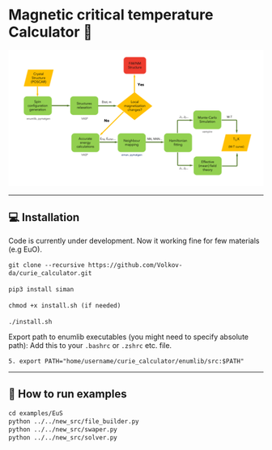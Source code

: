 # Magnetic critical temperature Calculator :magnet:
![Algo Details](/images/algo.png)

---
## :computer: Installation
Code is currently under development. Now it working fine for few materials (e.g EuO).


```
git clone --recursive https://github.com/Volkov-da/curie_calculator.git

pip3 install siman

chmod +x install.sh (if needed)

./install.sh
```

Export path to enumlib executables (you might need to specify absolute path):
Add this to your `.bashrc` or `.zshrc` etc. file.

```
5. export PATH="home/username/curie_calculator/enumlib/src:$PATH"
```
---

## :compass: How to run examples

```
cd examples/EuS
python ../../new_src/file_builder.py
python ../../new_src/swaper.py
python ../../new_src/solver.py
```
